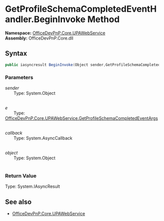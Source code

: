 # GetProfileSchemaCompletedEventHandler.BeginInvoke Method  
**Namespace:** [OfficeDevPnP.Core.UPAWebService](OfficeDevPnP.Core.UPAWebService.md)  
**Assembly:** OfficeDevPnP.Core.dll  
## Syntax
```C#
public iasyncresult BeginInvoke(Object sender,GetProfileSchemaCompletedEventArgs e,AsyncCallback callback,Object object)
```
### Parameters
*sender*  
&emsp;&emsp;Type: System.Object  
&emsp;&emsp;  
  
*e*  
&emsp;&emsp;Type: [OfficeDevPnP.Core.UPAWebService.GetProfileSchemaCompletedEventArgs](OfficeDevPnP.Core.UPAWebService.GetProfileSchemaCompletedEventArgs.md)  
&emsp;&emsp;  
  
*callback*  
&emsp;&emsp;Type: System.AsyncCallback  
&emsp;&emsp;  
  
*object*  
&emsp;&emsp;Type: System.Object  
&emsp;&emsp;  
  
### Return Value
Type: System.IAsyncResult  

## See also
- [OfficeDevPnP.Core.UPAWebService](OfficeDevPnP.Core.UPAWebService.md)
